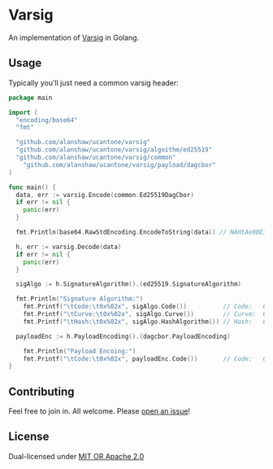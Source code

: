 # Varsig

An implementation of [Varsig](https://github.com/ChainAgnostic/varsig) in Golang.

## Usage

Typically you'll just need a common varsig header:

```go
package main

import (
  "encoding/base64"
  "fmt"

  "github.com/alanshaw/ucantone/varsig"
  "github.com/alanshaw/ucantone/varsig/algoithm/ed25519"
  "github.com/alanshaw/ucantone/varsig/common"
	"github.com/alanshaw/ucantone/varsig/payload/dagcbor"
)

func main() {
  data, err := varsig.Encode(common.Ed25519DagCbor)
  if err != nil {
    panic(err)
  }

  fmt.Println(base64.RawStdEncoding.EncodeToString(data)) // NAHtAe0BE3E

  h, err := varsig.Decode(data)
  if err != nil {
    panic(err)
  }

  sigAlgo := h.SignatureAlgorithm().(ed25519.SignatureAlgorithm)

  fmt.Println("Signature Algorithm:")
	fmt.Printf("\tCode:\t0x%02x", sigAlgo.Code())          // Code:   0xed
	fmt.Printf("\tCurve:\t0x%02x", sigAlgo.Curve())        // Curve:  0xed
	fmt.Printf("\tHash:\t0x%02x", sigAlgo.HashAlgorithm()) // Hash:   0x13

  payloadEnc := h.PayloadEncoding().(dagcbor.PayloadEncoding)

	fmt.Println("Payload Encoing:")
	fmt.Printf("\tCode:\t0x%02x", payloadEnc.Code())       // Code:   0x71
}
```

## Contributing

Feel free to join in. All welcome. Please [open an issue](https://github.com/alanshaw/ucantone/issues)!

## License

Dual-licensed under [MIT OR Apache 2.0](../LICENSE.md)
